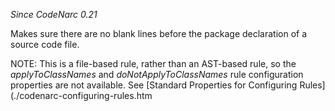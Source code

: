 *Since CodeNarc 0.21*

Makes sure there are no blank lines before the package declaration of a
source code file.

NOTE: This is a file-based rule, rather than an AST-based rule, so the
*applyToClassNames* and *doNotApplyToClassNames* rule configuration
properties are not available. See \[Standard Properties for Configuring
Rules\](./codenarc-configuring-rules.htm
